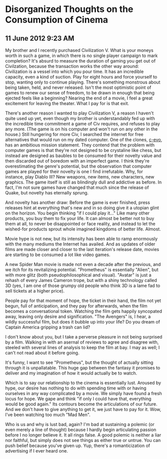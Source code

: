 # Disorganized Thoughts on the Consumption of Cinema
## 11 June 2012 9:23 AM

My brother and I recently purchased Civilization V. What is your moneys worth in such a game, in which there is no single player campaign to mark completion? It's absurd to measure the duration of gaming you get out of Civilzation, because the transaction works the other way around: Civilization is a vessel into which you pour time. It has an incredible capacity, even a kind of suction. Play for eight hours and force yourself to stop, wanting only to continue playing. There's something monstrous about being taken, held, and never released. Isn't the most optimistic point of games to renew our sense of freedom, to be drawn in enough that being ejected feels like a beginning? Nearing the end of a movie, I feel a great excitement for leaving the theater. What I pay for is that exit.

There's another reason I wanted to play Civilization V, a reason I haven't quite used up yet, even though my brother is understandably fed up with the incredible time commitment a game of Civ requires, and refuses to play any more. (The game is on his computer and won't run on any other in the house.) Still hungering for more Civ, I searched the internet for free alternatives that would run on my dated computer. One of the clones, [c-evo][1], has an ambitious mission statement. They contend that the problem with computer games is that they're not designed to be crystaline like chess, but instead are designed as baubles to be consumed for their novelty value and then discarded out of boredom with an imperfect game. I think they're overestimating the genre's potential, but the observation that computer games are played for their novelty is one I find irrefutable. Why, for instance, play Diablo III? New weapons, new items, new characters, new graphics. The game itself is still as blindingly dull and addictive as before. In fact, I'm not sure games have changed that much since the release of Quake, but novelty has eternally sprung.

And novelty has another draw: Before the game is ever finished, press releases hint at everything that's new and in so doing give it a utopian glint on the horizon. You begin thinking "if I could play it..." Like many other products, you buy them to fix your life. It can almost be better not to buy them at all, to never be disappointed or face reality, and instead to let the wished-for products sprout whole imagined kingdoms of better life. Almost.

Movie hype is not new, but its intensity has been able to ramp enormously with the many mediums the Internet has availed. And as updates of older films are made closer and closer to the last iteration's release date, movies are starting to be consumed a lot like video games.

A new Spider Man movie is made not even a decade after the previous, and we itch for its revitalizing potential. "Prometheus" is essentially "Alien", but with more glitz (both pseudophilosophical and visual). "Avatar" is just a rehash of every James Cameron trope, but with a shiny technology called 3D (yes, I am one of those grumpy old people who think 3D is a lame fad to sell tickets at a higher price).

People pay for that moment of hope, the ticket in their hand, the film not yet begun, full of anticipation, and they pay for afterwards, when the film becomes a conversational token. Watching the film gets happily syncopated away, leaving only desire and signification. "The Avengers" is, I hear, a wildly successful film, but does it bubble up into your life? Do you dream of Captain America gripping a trash can lid?

I don't know about you, but I take a perverse pleasure in not being surprised by a film. Walking in with an asernal of reviews to agree and disagree with, steeled with several lines of analysis to keep the film at bay. I may as well; I can't not read about it before going.

It's funny, I want to see "Prometheus", but the thought of actually sitting through it is unpallatable. This huge gap between the fantasy it promises to deliver and my imagination of how it would actually be to watch.

Which is to say our relationship to the cinema is essentially lust. Aroused by hype, our desire has nothing to do with spending time with or having ourselves in any way complicated by a movie. We simply have found a fresh locus for hope. We gape and think "if only I could have that, everything would be good again." Its contours become the articulations of our future. And we don't have to give anything to get it, we just have to pay for it. Wow, I've been watching too much "Mad Men".

Who is us and why is lust bad, again? I'm bad at sustaining a polemic (or even merely a line of thought) because I hardly begin articulating passion before I no longer believe it. It all rings false. A good polemic is neither a liar nor faithful, but simply does not see things as either true or untrue. You can push belief because you've given up. Yup, there's a romanticization of advertising if I ever heard one.

   [1]: http://www.c-evo.org/text.html
